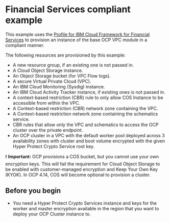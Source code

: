 # Financial Services compliant example

This example uses the [Profile for IBM Cloud Framework for Financial Services](https://github.com/terraform-ibm-modules/terraform-ibm-base-ocp-vpc/tree/main/modules/fscloud) to provision an instance of the base OCP VPC module in a compliant manner.

The following resources are provisioned by this example:
- A new resource group, if an existing one is not passed in.
- A Cloud Object Storage instance.
- An Object Storage bucket (for VPC Flow logs).
- A secure Virtual Private Cloud (VPC).
- An IBM Cloud Monitoring (Sysdig) instance.
- An IBM Cloud Activity Tracker instance, if existing ones is not passed in.
- A context-based restriction (CBR) rule to only allow COS Instance to be accessible from within the VPC.
- A Context-based restriction (CBR) network zone containing the VPC.
- A Context-based restriction network zone containing the schematics service.
- CBR rules that allow only the VPC and schematics to access the OCP cluster over the private endpoint.
- An OCP cluster in a VPC with the default worker pool deployed across 3 availability zones with cluster and boot volume encrypted with the given Hyper Protect Crypto Service root key.

:exclamation: **Important:** OCP provisions a COS bucket, but you cannot use your own encryption keys. This will fail the requirement for Cloud Object Storage to be enabled with customer-managed encryption and Keep Your Own Key (KYOK). In OCP 4.14, COS will become optional to provision a cluster.

## Before you begin

- You need a Hyper Protect Crypto Services instance and keys for the worker and master encryption available in the region that you want to deploy your OCP Cluster instance to.
